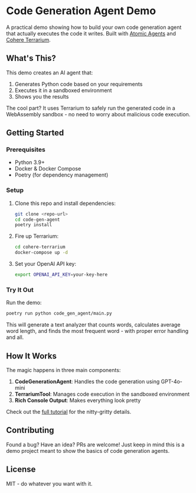 # Code Generation Agent Demo

A practical demo showing how to build your own code generation agent that actually executes the code it writes. Built with [Atomic Agents](https://github.com/KennyVaneetvelde/atomic-agents) and [Cohere Terrarium](https://github.com/cohere-ai/cohere-terrarium).

## What's This?

This demo creates an AI agent that:
1. Generates Python code based on your requirements
2. Executes it in a sandboxed environment
3. Shows you the results

The cool part? It uses Terrarium to safely run the generated code in a WebAssembly sandbox - no need to worry about malicious code execution.

## Getting Started

### Prerequisites
- Python 3.9+
- Docker & Docker Compose
- Poetry (for dependency management)

### Setup

1. Clone this repo and install dependencies:
   ```bash
   git clone <repo-url>
   cd code-gen-agent
   poetry install
   ```

2. Fire up Terrarium:
   ```bash
   cd cohere-terrarium
   docker-compose up -d
   ```

3. Set your OpenAI API key:
   ```bash
   export OPENAI_API_KEY=your-key-here
   ```

### Try It Out

Run the demo:
```bash
poetry run python code_gen_agent/main.py
```

This will generate a text analyzer that counts words, calculates average word length, and finds the most frequent word - with proper error handling and all.

## How It Works

The magic happens in three main components:

1. **CodeGenerationAgent**: Handles the code generation using GPT-4o-mini
2. **TerrariumTool**: Manages code execution in the sandboxed environment
3. **Rich Console Output**: Makes everything look pretty

Check out the [full tutorial](https://medium.com/@kenny_v/create-your-own-sandboxed-code-generation-agent-in-minutes-1603ae695f16) for the nitty-gritty details.

## Contributing

Found a bug? Have an idea? PRs are welcome! Just keep in mind this is a demo project meant to show the basics of code generation agents.

## License

MIT - do whatever you want with it.
